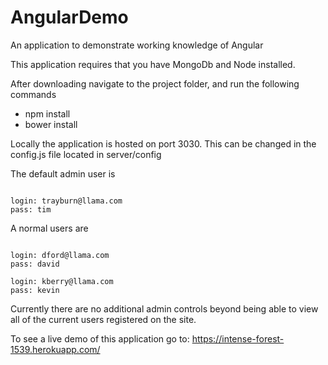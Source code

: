 # AngularDemo
An application to demonstrate working knowledge of Angular

This application requires that you have MongoDb and Node installed.

After downloading navigate to the project folder, and run the following commands
* npm install
* bower install

Locally the application is hosted on port 3030. This can be changed in the config.js file located in server/config

The default admin user is
<pre><code>
login: trayburn@llama.com
pass: tim
</code></pre>

A normal users are
<pre><code>
login: dford@llama.com
pass: david

login: kberry@llama.com
pass: kevin
</code></pre>

Currently there are no additional admin controls beyond being able to view all of the current users registered on the site.

To see a live demo of this application go to: https://intense-forest-1539.herokuapp.com/